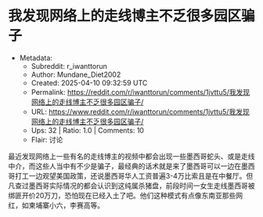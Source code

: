 # 我发现网络上的走线博主不乏很多园区骗子

- Metadata:
  - Subreddit: r_iwanttorun
  - Author: Mundane_Diet2002
  - Created: 2025-04-10 09:32:59 UTC
  - Permalink: https://reddit.com/r/iwanttorun/comments/1jvttu5/我发现网络上的走线博主不乏很多园区骗子/
  - URL: https://www.reddit.com/r/iwanttorun/comments/1jvttu5/我发现网络上的走线博主不乏很多园区骗子/
  - Ups: 32 | Ratio: 1.0 | Comments: 10
  - Flair: 讨论


最近发现网络上一些有名的走线博主的视频中都会出现一些墨西哥蛇头、或是走线中介，而这些人当中有不少是骗子，最经典的话术就是来了墨西哥可以一边在墨西哥打工一边观望美国政策，还说墨西哥华人工资普遍3-4万比索且是在中餐厅。但凡查过墨西哥实际情况的都会认识到这纯属杀猪盘，前段时间一女生走线墨西哥被绑匪开价20万刀，恐怕现在已经入土了吧。他们这种模式有点像东南亚那些网红，如柬埔寨小六，李赛高等。

